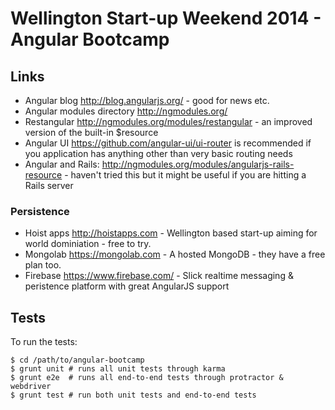# Wellington Start-up Weekend 2014 - Angular Bootcamp

## Links

* Angular blog http://blog.angularjs.org/ - good for news etc.
* Angular modules directory http://ngmodules.org/
* Restangular http://ngmodules.org/modules/restangular - an improved version of
  the built-in $resource
* Angular UI https://github.com/angular-ui/ui-router is recommended if you
  application has anything other than very basic routing needs
* Angular and Rails: http://ngmodules.org/modules/angularjs-rails-resource -
  haven't tried this but it might be useful if you are hitting a Rails server 

### Persistence
* Hoist apps http://hoistapps.com - Wellington based start-up aiming for world
  dominiation - free to try.
* Mongolab https://mongolab.com - A hosted MongoDB - they have a free plan too.
* Firebase https://www.firebase.com/ - Slick realtime messaging & peristence platform with great AngularJS support

## Tests

To run the tests:

```shell
$ cd /path/to/angular-bootcamp
$ grunt unit # runs all unit tests through karma
$ grunt e2e  # runs all end-to-end tests through protractor & webdriver 
$ grunt test # run both unit tests and end-to-end tests
```
